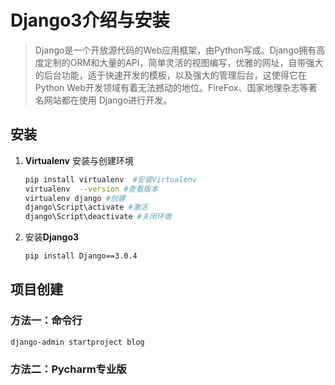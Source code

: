 # Django3介绍与安装

> Django是一个开放源代码的Web应用框架，由Python写成。Django拥有高度定制的ORM和大量的API，简单灵活的视图编写，优雅的网址，自带强大的后台功能，适于快速开发的模板，以及强大的管理后台，这使得它在 Python Web开发领域有着无法撼动的地位。FireFox、国家地理杂志等著名网站都在使用 Django进行开发。

## 安装

1. **Virtualenv** 安装与创建环境
   
   ```bash
   pip install virtualenv  #安装Virtualenv
   virtualenv  --version #查看版本
   virtualenv django #创建
   django\Script\activate #激活
   django\Script\deactivate #关闭环境
   ```

2. 安装**Django3**
   
   ```bash
   pip install Django==3.0.4
   ```

## 项目创建

### 方法一：命令行

```bash
django-admin startproject blog
```

### 方法二：Pycharm专业版
